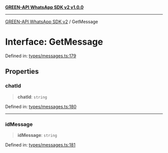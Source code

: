 [**GREEN-API WhatsApp SDK v2 v1.0.0**](../README.md)

***

[GREEN-API WhatsApp SDK v2](../globals.md) / GetMessage

# Interface: GetMessage

Defined in: [types/messages.ts:179](https://github.com/green-api/whatsapp-api-client-js-v2/blob/6c31521abaa4e85365f3538298181cae99417bce/src/types/messages.ts#L179)

## Properties

### chatId

> **chatId**: `string`

Defined in: [types/messages.ts:180](https://github.com/green-api/whatsapp-api-client-js-v2/blob/6c31521abaa4e85365f3538298181cae99417bce/src/types/messages.ts#L180)

***

### idMessage

> **idMessage**: `string`

Defined in: [types/messages.ts:181](https://github.com/green-api/whatsapp-api-client-js-v2/blob/6c31521abaa4e85365f3538298181cae99417bce/src/types/messages.ts#L181)
